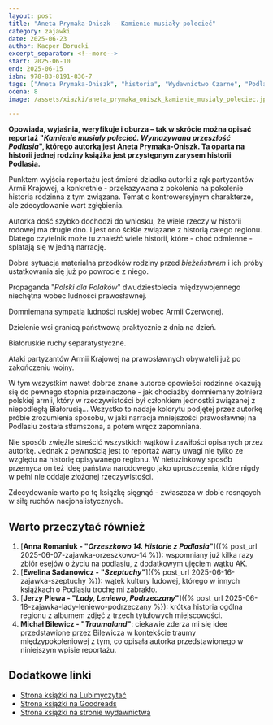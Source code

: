 ```yaml
---
layout: post
title: "Aneta Prymaka-Oniszk - Kamienie musiały polecieć"
category: zajawki
date: 2025-06-23
author: Kacper Borucki
excerpt_separator: <!--more-->
start: 2025-06-10
end: 2025-06-15
isbn: 978-83-8191-836-7
tags: ["Aneta Prymaka-Oniszk", "historia", "Wydawnictwo Czarne", "Podlasie"]
ocena: 8
image: /assets/xiazki/aneta_prymaka_oniszk_kamienie_musialy_poleciec.jpg

---
```


**Opowiada, wyjaśnia, weryfikuje i oburza – tak w skrócie można opisać reportaż "*Kamienie musiały polecieć. Wymazywana przeszłość Podlasia*", którego autorką jest Aneta Prymaka-Oniszk. Ta oparta na historii jednej rodziny książka jest przystępnym zarysem historii Podlasia.**

<!--more-->

Punktem wyjścia reportażu jest śmierć dziadka autorki z rąk partyzantów Armii Krajowej, a konkretnie - przekazywana z pokolenia na pokolenie historia rodzinna z tym związana. Temat o kontrowersyjnym charakterze, ale zdecydowanie wart zgłębienia.

Autorka dość szybko dochodzi do wniosku, że wiele rzeczy w historii rodowej ma drugie dno. I jest ono ściśle związane z historią całego regionu. Dlatego czytelnik może tu znaleźć wiele historii, które - choć odmienne - splatają się w jedną narrację.

Dobra sytuacja materialna przodków rodziny przed *bieżeństwem* i ich próby ustatkowania się już po powrocie z niego.

Propaganda "*Polski dla Polaków*" dwudziestolecia międzywojennego niechętna wobec ludności prawosławnej.

Domniemana sympatia ludności ruskiej wobec Armii Czerwonej.

Dzielenie wsi granicą państwową praktycznie z dnia na dzień.

Białoruskie ruchy separatystyczne.

Ataki partyzantów Armii Krajowej na prawosławnych obywateli już po zakończeniu wojny.

W tym wszystkim nawet dobrze znane autorce opowieści rodzinne okazują się do pewnego stopnia przeinaczone - jak chociażby domniemany żołnierz polskiej armii, który w rzeczywistości był członkiem jednostki związanej z niepodległą Białorusią... Wszystko to nadaje kolorytu podjętej przez autorkę próbie zrozumienia sposobu, w jaki narracja mniejszości prawosławnej na Podlasiu została stłamszona, a potem wręcz zapomniana.

Nie sposób zwięźle streścić wszystkich wątków i zawiłości opisanych przez autorkę. Jednak z pewnością jest to reportaż warty uwagi nie tylko ze względu na historię opisywanego regionu. W nietuzinkowy sposób przemyca on też ideę państwa narodowego jako uproszczenia, które nigdy w pełni nie oddaje złożonej rzeczywistości.

Zdecydowanie warto po tę książkę sięgnąć - zwłaszcza w dobie rosnących w siłę ruchów nacjonalistycznych.

## Warto przeczytać również

1. [**Anna Romaniuk - "*Orzeszkowo 14. Historie z Podlasia*"**]({% post_url 2025-06-07-zajawka-orzeszkowo-14 %}): wspomniany już kilka razy zbiór esejów o życiu na podlasiu, z dodatkowym ujęciem wątku AK.
2. [**Ewelina Sadanowicz - "*Szeptuchy*"**]({% post_url 2025-06-16-zajawka-szeptuchy %}): wątek kultury ludowej, którego w innych książkach o Podlasiu trochę mi zabrakło.
3. [**Jerzy Plewa - "*Lady, Leniewo, Podrzeczany*"**]({% post_url 2025-06-18-zajawka-lady-leniewo-podrzeczany %}): krótka historia ogólna regionu z albumem zdjęć z trzech tytułowych miejscowości.
4. **Michał Bilewicz - "*Traumaland*"**: ciekawie zderza mi się idee przedstawione przez Bilewicza w kontekście traumy międzypokoleniowej z tym, co opisała autorka przedstawionego w niniejszym wpisie reportażu.

## Dodatkowe linki

- [Strona książki na Lubimyczytać](https://lubimyczytac.pl/ksiazka/5096658/kamienie-musialy-poleciec-wymazywana-przeszlosc-podlasia)
- [Strona książki na Goodreads](https://www.goodreads.com/book/show/203562945-kamienie-musia-y-polecie-wymazywana-przesz-o-podlasia)
- [Strona książki na stronie wydawnictwa](https://czarne.com.pl/katalog/ksiazki/kamienie-musialy-poleciec)
